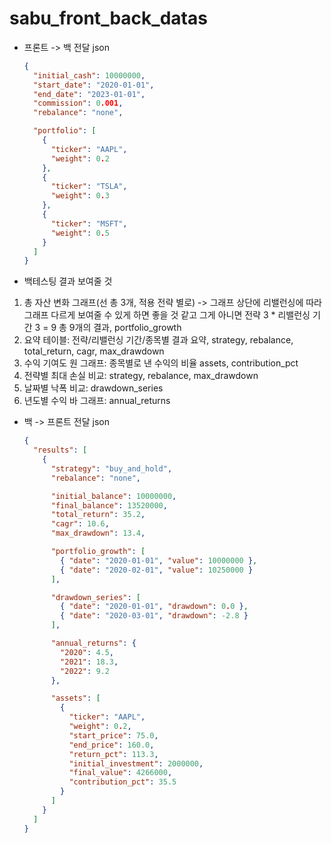# sabu_front_back_datas

- 프론트 -> 백 전달 json
    
    ```json
    {
      "initial_cash": 10000000,
      "start_date": "2020-01-01",
      "end_date": "2023-01-01",
      "commission": 0.001,
      "rebalance": "none",
    
      "portfolio": [
        {
          "ticker": "AAPL",
          "weight": 0.2
        },
        {
          "ticker": "TSLA",
          "weight": 0.3
        },
        {
          "ticker": "MSFT",
          "weight": 0.5
        }
      ]
    }
    ```
    
- 백테스팅 결과 보여줄 것
1. 총 자산 변화 그래프(선 총 3개, 적용 전략 별로) -> 그래프 상단에 리밸런싱에 따라 그래프 다르게 보여줄 수 있게 하면 좋을 것 같고 그게 아니면 전략 3 * 리밸런싱 기간 3 = 9 총 9개의 결과, portfolio_growth
2. 요약 테이블: 전략/리밸런싱 기간/종목별 결과 요약, strategy, rebalance, total_return, cagr, max_drawdown
3. 수익 기여도 원 그래프: 종목별로 낸 수익의 비율 assets, contribution_pct
4. 전략별 최대 손실 비교: strategy, rebalance, max_drawdown
5. 날짜별 낙폭 비교: drawdown_series
6. 년도별 수익 바 그래프: annual_returns
- 백 -> 프론트 전달 json
    
    ```json
    {
      "results": [
        {
          "strategy": "buy_and_hold",
          "rebalance": "none",
    
          "initial_balance": 10000000,
          "final_balance": 13520000,
          "total_return": 35.2,
          "cagr": 10.6,
          "max_drawdown": 13.4,
    
          "portfolio_growth": [
            { "date": "2020-01-01", "value": 10000000 },
            { "date": "2020-02-01", "value": 10250000 }
          ],
    
          "drawdown_series": [
            { "date": "2020-01-01", "drawdown": 0.0 },
            { "date": "2020-03-01", "drawdown": -2.8 }
          ],
    
          "annual_returns": {
            "2020": 4.5,
            "2021": 18.3,
            "2022": 9.2
          },
    
          "assets": [
            {
              "ticker": "AAPL",
              "weight": 0.2,
              "start_price": 75.0,
              "end_price": 160.0,
              "return_pct": 113.3,
              "initial_investment": 2000000,
              "final_value": 4266000,
              "contribution_pct": 35.5
            }
          ]
        }
      ]
    }
    ```